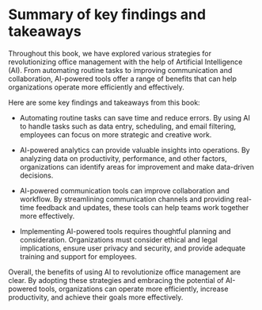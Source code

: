 Summary of key findings and takeaways
=================================================

Throughout this book, we have explored various strategies for revolutionizing office management with the help of Artificial Intelligence (AI). From automating routine tasks to improving communication and collaboration, AI-powered tools offer a range of benefits that can help organizations operate more efficiently and effectively.

Here are some key findings and takeaways from this book:

* Automating routine tasks can save time and reduce errors. By using AI to handle tasks such as data entry, scheduling, and email filtering, employees can focus on more strategic and creative work.

* AI-powered analytics can provide valuable insights into operations. By analyzing data on productivity, performance, and other factors, organizations can identify areas for improvement and make data-driven decisions.

* AI-powered communication tools can improve collaboration and workflow. By streamlining communication channels and providing real-time feedback and updates, these tools can help teams work together more effectively.

* Implementing AI-powered tools requires thoughtful planning and consideration. Organizations must consider ethical and legal implications, ensure user privacy and security, and provide adequate training and support for employees.

Overall, the benefits of using AI to revolutionize office management are clear. By adopting these strategies and embracing the potential of AI-powered tools, organizations can operate more efficiently, increase productivity, and achieve their goals more effectively.
